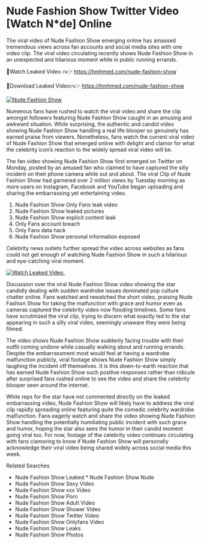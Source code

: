 ﻿# Nude Fashion Show Twitter Video [Watch N*de] Online

The viral video of ﻿Nude Fashion Show emerging online has amassed tremendous views across fan accounts and social media sites with one video clip. The viral video circulating recently shows ﻿Nude Fashion Show in an unexpected and hilarious moment while in public running errands. 

🔴Watch Leaked Video 🔥👉  https://hmhmed.com/nude-fashion-show 

🔴Download Leaked Video🔥👉  https://hmhmed.com/nude-fashion-show 

[![Nude Fashion Show](https://i.imgur.com/dJHk4Zq.gif)](https://hmhmed.com/nude-fashion-show)

Numerous fans have rushed to watch the viral video and share the clip amongst followers featuring ﻿Nude Fashion Show caught in an amusing and awkward situation. While surprising, the authentic and candid video showing ﻿Nude Fashion Show handling a real life blooper so genuinely has earned praise from viewers. Nonetheless, fans watch the current viral video of ﻿Nude Fashion Show that emerged online with delight and clamor for what the celebrity icon’s reaction to the widely spread viral video will be.

The fan video showing ﻿Nude Fashion Show first emerged on Twitter on Monday, posted by an amused fan who claimed to have captured the silly incident on their phone camera while out and about. The viral Clip of ﻿Nude Fashion Show had garnered over 2 million views by Tuesday morning as more users on Instagram, Facebook and YouTube began uploading and sharing the embarrassing yet entertaining video. 

1. ﻿Nude Fashion Show Only Fans leak video
2. ﻿Nude Fashion Show leaked pictures
3. ﻿Nude Fashion Show explicit content leak
4. Only Fans account breach
5. Only Fans data hack
6. ﻿Nude Fashion Show personal information exposed

Celebrity news outlets further spread the video across websites as fans could not get enough of watching ﻿Nude Fashion Show in such a hilarious and eye-catching viral moment. 

[![Watch Leaked Video.](https://miro.medium.com/v2/resize:fit:828/format:webp/1*cilzJN44JGOrTw9NJCrNHA.gif "Watch Leaked Video")](https://hmhmed.com/nude-fashion-show)

Discussion over the viral ﻿Nude Fashion Show video showing the star candidly dealing with sudden wardrobe issues dominated pop culture chatter online. Fans watched and rewatched the short video, praising ﻿Nude Fashion Show for taking the malfunction with grace and humor even as cameras captured the celebrity video now flooding timelines. Some fans have scrutinized the viral clip, trying to discern what exactly led to the star appearing in such a silly viral video, seemingly unaware they were being filmed.

The video shows ﻿Nude Fashion Show suddenly facing trouble with their outfit coming undone while casually walking about and running errands. Despite the embarrassment most would feel at having a wardrobe malfunction publicly, viral footage shows ﻿Nude Fashion Show simply laughing the incident off themselves. It is this down-to-earth reaction that has earned ﻿Nude Fashion Show such positive responses rather than ridicule after surprised fans rushed online to see the video and share the celebrity blooper seen around the internet.  

While reps for the star have not commented directly on the leaked embarrassing video, ﻿Nude Fashion Show will likely have to address the viral clip rapidly spreading online featuring quite the comedic celebrity wardrobe malfunction. Fans eagerly watch and share the video showing ﻿Nude Fashion Show handling the potentially humiliating public incident with such grace and humor, hoping the star also sees the humor in their candid moment going viral too. For now, footage of the celebrity video continues circulating with fans clamoring to know if ﻿Nude Fashion Show will personally acknowledge their viral video being shared widely across social media this week.

Related Searches
* ﻿Nude Fashion Show Leaked
﻿* Nude Fashion Show Nude
* ﻿Nude Fashion Show Sexy Video
* ﻿Nude Fashion Show xxx Video
* ﻿Nude Fashion Show Porn
* ﻿Nude Fashion Show Adult Video
* ﻿Nude Fashion Show Shower Video
* ﻿Nude Fashion Show Twitter Video
* ﻿Nude Fashion Show Onlyfans Video
* ﻿Nude Fashion Show Leaks
* ﻿Nude Fashion Show Photos